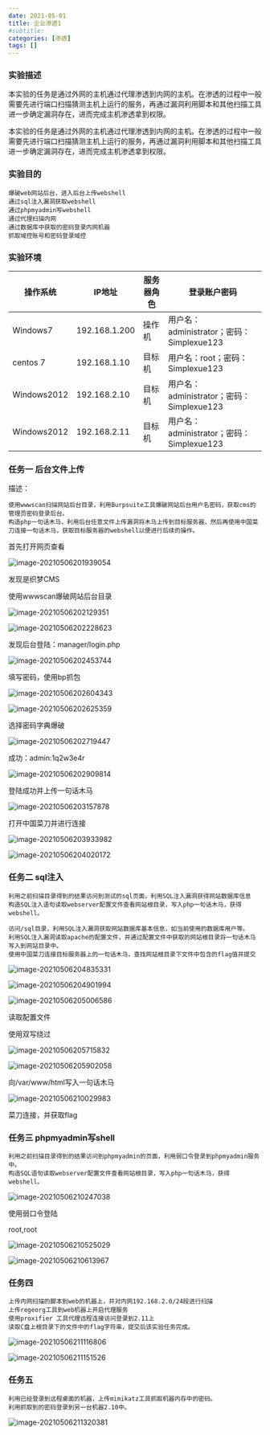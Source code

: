 ```yaml
---
date: 2021-05-01
title: 企业渗透1
#subtitle: 
categories: [渗透]
tags: []
---
```


### 实验描述

本实验的任务是通过外网的主机通过代理渗透到内网的主机。在渗透的过程中一般需要先进行端口扫描猜测主机上运行的服务，再通过漏洞利用脚本和其他扫描工具进一步确定漏洞存在，进而完成主机渗透拿到权限。

本实验的任务是通过外网的主机通过代理渗透到内网的主机。在渗透的过程中一般需要先进行端口扫描猜测主机上运行的服务，再通过漏洞利用脚本和其他扫描工具进一步确定漏洞存在，进而完成主机渗透拿到权限。

### 实验目的

```
爆破web网站后台，进入后台上传webshell
通过sql注入漏洞获取webshell
通过phpmyadmin写webshell
通过代理扫描内网
通过数据库中获取的密码登录内网机器
抓取域控账号和密码登录域控
```

### 实验环境

| 操作系统    | IP地址        | 服务器角色 | 登录账户密码                              |
| ----------- | ------------- | ---------- | ----------------------------------------- |
| Windows7    | 192.168.1.200 | 操作机     | 用户名：administrator；密码：Simplexue123 |
| centos 7    | 192.168.1.10  | 目标机     | 用户名：root；密码：Simplexue123          |
| Windows2012 | 192.168.2.10  | 目标机     | 用户名：administrator；密码：Simplexue123 |
| Windows2012 | 192.168.2.11  | 目标机     | 用户名：administrator；密码：Simplexue123 |

### 任务一 后台文件上传

描述：

```
使用wwwscan扫描网站后台目录，利用Burpsuite工具爆破网站后台用户名密码，获取cms的管理员密码登录后台。
构造php一句话木马，利用后台任意文件上传漏洞将木马上传到目标服务器，然后再使用中国菜刀连接一句话木马，获取目标服务器的webshell以便进行后续的操作。
```

首先打开网页查看

![image-20210506201939054](https://i.loli.net/2021/05/06/U5wakiReVrG76Ho.png)

发现是织梦CMS

使用wwwscan爆破网站后台目录

![image-20210506202129351](https://i.loli.net/2021/05/06/YPVg21coT3bOSRJ.png)

![image-20210506202228623](https://i.loli.net/2021/05/06/NYm1nIzM2aSgc3x.png)

发现后台登陆：manager/login.php

![image-20210506202453744](https://i.loli.net/2021/05/06/vjwTB57sKW6eVfC.png)

填写密码，使用bp抓包

![image-20210506202604343](https://i.loli.net/2021/05/06/4vabkWjgtGyYoh5.png)

![image-20210506202625359](https://i.loli.net/2021/05/06/cxjk2VEC8JsN6Hr.png)

选择密码字典爆破

![image-20210506202719447](https://i.loli.net/2021/05/11/LmEGcCqKJ7rnVUT.png)

成功：admin:1q2w3e4r

![image-20210506202909814](https://i.loli.net/2021/05/06/z91RP2IEyxBjZvl.png)

登陆成功并上传一句话木马

![image-20210506203157878](https://i.loli.net/2021/05/06/4zsJ9egB6DHLhFl.png)

打开中国菜刀并进行连接

![image-20210506203933982](https://i.loli.net/2021/05/06/YOsSck3v4HxGlfe.png)

![image-20210506204020172](https://i.loli.net/2021/05/06/IQX6vGCH8xW2PAi.png)

### 任务二 sql注入

```
利用之前扫描目录得到的结果访问到测试的sql页面，利用SQL注入漏洞获得网站数据库信息
构造SQL注入语句读取webserver配置文件查看网站根目录，写入php一句话木马，获得webshell。
```

```
访问/sql目录，利用SQL注入漏洞获取网站数据库基本信息，如当前使用的数据库用户等。
利用SQL注入漏洞读取apache的配置文件，并通过配置文件中获取的网站根目录将一句话木马写入到网站目录中。
使用中国菜刀连接目标服务器上的一句话木马，查找网站根目录下文件中包含的flag值并提交
```

![image-20210506204835331](https://i.loli.net/2021/05/06/t8cnPa4fMJRUsLv.png)

![image-20210506204901994](https://i.loli.net/2021/05/06/EzkZ1oy2CneVT3l.png)

![image-20210506205006586](https://i.loli.net/2021/05/06/UAGXryeNWLQFZDh.png)

读取配置文件

使用双写绕过

![image-20210506205715832](https://i.loli.net/2021/05/06/YVy6zOT1J2fcg5C.png)

![image-20210506205902058](https://i.loli.net/2021/05/06/Ni8IXnZ4eRWr9bx.png)

向/var/www/html写入一句话木马

![image-20210506210029983](https://i.loli.net/2021/05/06/5YCon7MD1EvIwTl.png)

菜刀连接，并获取flag

### 任务三 phpmyadmin写shell

```
利用之前扫描目录得到的结果访问到phpmyadmin的页面，利用弱口令登录到phpmyadmin服务中。
构造SQL语句读取webserver配置文件查看网站根目录，写入php一句话木马，获得webshell。
```

![image-20210506210247038](https://i.loli.net/2021/05/06/MdVBYUoZ9lDTSPm.png)

使用弱口令登陆

root,root

![image-20210506210525029](https://i.loli.net/2021/05/06/YrQ3Cpa6lk1oXPD.png)

![image-20210506210613967](https://i.loli.net/2021/05/06/6madW51HRokDpih.png)

### 任务四

```
上传内网扫描的脚本到web的机器上，并对内网192.168.2.0/24段进行扫描
上传regeorg工具到web机器上开启代理服务
使用proxifier 工具代理远程连接访问登录到2.11上
读取C盘上根目录下的文件中的flag字符串，提交后该实验任务完成。
```

![image-20210506211116806](https://i.loli.net/2021/05/06/Fw7pUE6tNOCcn2o.png)

![image-20210506211151526](https://i.loli.net/2021/05/06/vBJpKSn2WsUkFe9.png)

### 任务五

```
利用已经登录到远程桌面的机器，上传mimikatz工具抓取机器内存中的密码。
利用抓取到的密码登录到另一台机器2.10中。
```

![image-20210506211320381](https://i.loli.net/2021/05/06/V8pTcCtnD35yfB1.png)

